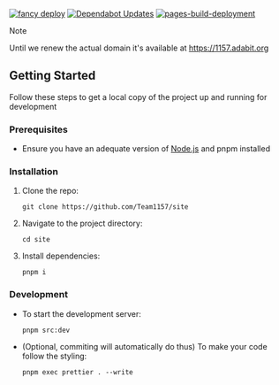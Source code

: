 [![fancy deploy](https://github.com/Team1157/site/actions/workflows/deploy.yml/badge.svg)](https://github.com/Team1157/site/actions/workflows/deploy.yml)
[![Dependabot Updates](https://github.com/Team1157/site/actions/workflows/dependabot/dependabot-updates/badge.svg)](https://github.com/Team1157/site/actions/workflows/dependabot/dependabot-updates)
[![pages-build-deployment](https://github.com/Team1157/site/actions/workflows/pages/pages-build-deployment/badge.svg)](https://github.com/Team1157/site/actions/workflows/pages/pages-build-deployment)

> [!NOTE]  
> Until we renew the actual domain it's available at https://1157.adabit.org

## Getting Started

Follow these steps to get a local copy of the project up and running for
development

### Prerequisites

- Ensure you have an adequate version of [Node.js](https://nodejs.org/) and pnpm
  installed

### Installation

1. Clone the repo:
   ```
   git clone https://github.com/Team1157/site
   ```
2. Navigate to the project directory:

   ```
   cd site
   ```

3. Install dependencies:
   ```
   pnpm i
   ```

### Development

- To start the development server:
  ```
  pnpm src:dev
  ```
- (Optional, commiting will automatically do thus) To make your code follow the
  styling:
  ```
  pnpm exec prettier . --write
  ```
